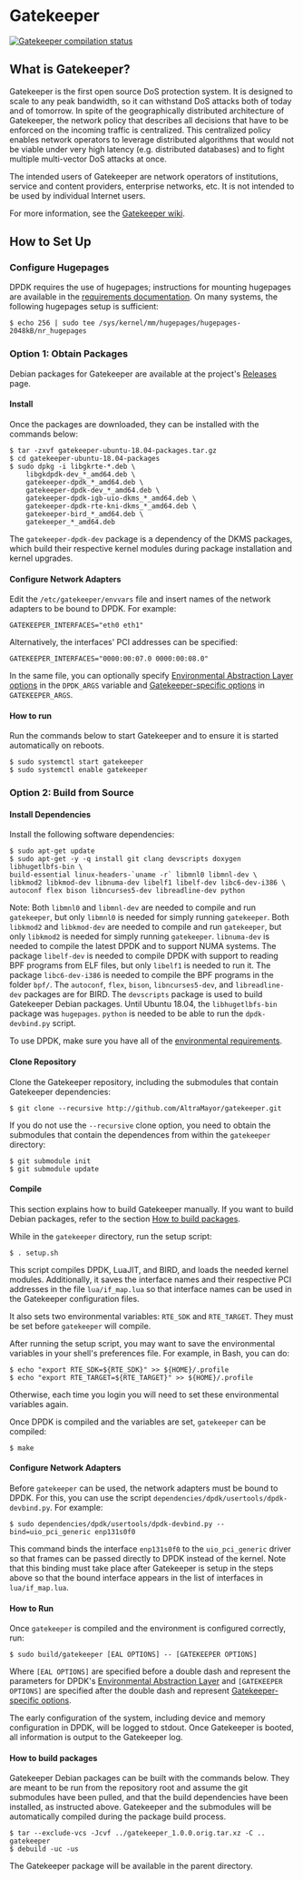 # Gatekeeper

<a href="https://github.com/AltraMayor/gatekeeper/actions?query=workflow%3compile">
  <img alt="Gatekeeper compilation status"
       src="https://github.com/AltraMayor/gatekeeper/workflows/compile/badge.svg">
</a>

## What is Gatekeeper?

Gatekeeper is the first open source DoS protection system. It is designed to
scale to any peak bandwidth, so it can withstand DoS attacks both of today
and of tomorrow. In spite of the geographically distributed architecture of
Gatekeeper, the network policy that describes all decisions that have to be
enforced on the incoming traffic is centralized. This centralized policy
enables network operators to leverage distributed algorithms that would not
be viable under very high latency (e.g. distributed databases) and to fight
multiple multi-vector DoS attacks at once.

The intended users of Gatekeeper are network operators of institutions,
service and content providers, enterprise networks, etc. It is not intended
to be used by individual Internet users.

For more information, see the [Gatekeeper wiki](https://github.com/AltraMayor/gatekeeper/wiki).

## How to Set Up

### Configure Hugepages

DPDK requires the use of hugepages; instructions for mounting hugepages are
available in the [requirements documentation](http://doc.dpdk.org/guides/linux_gsg/sys_reqs.html#use-of-hugepages-in-the-linux-environment).
On many systems, the following hugepages setup is sufficient:

    $ echo 256 | sudo tee /sys/kernel/mm/hugepages/hugepages-2048kB/nr_hugepages

### Option 1: Obtain Packages

Debian packages for Gatekeeper are available at the project's
[Releases](https://github.com/AltraMayor/gatekeeper/releases)
page.

#### Install

Once the packages are downloaded, they can be installed with the commands below:

    $ tar -zxvf gatekeeper-ubuntu-18.04-packages.tar.gz
    $ cd gatekeeper-ubuntu-18.04-packages
    $ sudo dpkg -i libgkrte-*.deb \
        libgkdpdk-dev_*_amd64.deb \
        gatekeeper-dpdk_*_amd64.deb \
        gatekeeper-dpdk-dev_*_amd64.deb \
        gatekeeper-dpdk-igb-uio-dkms_*_amd64.deb \
        gatekeeper-dpdk-rte-kni-dkms_*_amd64.deb \
        gatekeeper-bird_*_amd64.deb \
        gatekeeper_*_amd64.deb

The `gatekeeper-dpdk-dev` package is a dependency of the DKMS packages, which
build their respective kernel modules during package installation and kernel
upgrades.

#### Configure Network Adapters

Edit the `/etc/gatekeeper/envvars` file and insert names of the network adapters
to be bound to DPDK. For example:

    GATEKEEPER_INTERFACES="eth0 eth1"

Alternatively, the interfaces' PCI addresses can be specified:

    GATEKEEPER_INTERFACES="0000:00:07.0 0000:00:08.0"

In the same file, you can optionally specify
[Environmental Abstraction Layer options](https://doc.dpdk.org/guides/linux_gsg/linux_eal_parameters.html)
in the `DPDK_ARGS` variable and
[Gatekeeper-specific options](https://github.com/AltraMayor/gatekeeper/wiki/Configuration#application-configuration)
in `GATEKEEPER_ARGS`.

#### How to run

Run the commands below to start Gatekeeper and to ensure it is started
automatically on reboots.

    $ sudo systemctl start gatekeeper
    $ sudo systemctl enable gatekeeper

### Option 2: Build from Source

#### Install Dependencies

Install the following software dependencies:

    $ sudo apt-get update
    $ sudo apt-get -y -q install git clang devscripts doxygen libhugetlbfs-bin \
	build-essential linux-headers-`uname -r` libmnl0 libmnl-dev \
	libkmod2 libkmod-dev libnuma-dev libelf1 libelf-dev libc6-dev-i386 \
	autoconf flex bison libncurses5-dev libreadline-dev python

Note: Both `libmnl0` and `libmnl-dev` are needed to compile and run
`gatekeeper`, but only `libmnl0` is needed for simply running `gatekeeper`.
Both `libkmod2` and `libkmod-dev` are needed to compile and run `gatekeeper`,
but only `libkmod2` is needed for simply running `gatekeeper`.
`libnuma-dev` is needed to compile the latest DPDK and to support NUMA systems.
The package `libelf-dev` is needed to compile DPDK with support to reading
BPF programs from ELF files, but only `libelf1` is needed to run it.
The package `libc6-dev-i386` is needed to compile the BPF programs in
the folder `bpf/`.
The `autoconf`, `flex`, `bison`, `libncurses5-dev`, and
`libreadline-dev` packages are for BIRD. The `devscripts` package is used to
build Gatekeeper Debian packages.
Until Ubuntu 18.04, the `libhugetlbfs-bin` package was `hugepages`.
`python` is needed to be able to run the `dpdk-devbind.py` script.

To use DPDK, make sure you have all of the [environmental requirements](http://dpdk.org/doc/guides/linux_gsg/sys_reqs.html#running-dpdk-application).

#### Clone Repository

Clone the Gatekeeper repository, including the submodules that
contain Gatekeeper dependencies:

    $ git clone --recursive http://github.com/AltraMayor/gatekeeper.git

If you do not use the `--recursive` clone option, you need to obtain the
submodules that contain the dependences from within the `gatekeeper`
directory:

    $ git submodule init
    $ git submodule update

#### Compile

This section explains how to build Gatekeeper manually. If you want to build
Debian packages, refer to the section
[How to build packages](#how-to-build-packages).

While in the `gatekeeper` directory, run the setup script:

    $ . setup.sh

This script compiles DPDK, LuaJIT, and BIRD, and loads the needed
kernel modules. Additionally, it saves the interface names and their
respective PCI addresses in the file `lua/if_map.lua` so that interface
names can be used in the Gatekeeper configuration files.

It also sets two environmental variables: `RTE_SDK` and `RTE_TARGET`.
They must be set before `gatekeeper` will compile.

After running the setup script, you may want to save
the environmental variables in your shell's preferences file.
For example, in Bash, you can do:

    $ echo "export RTE_SDK=${RTE_SDK}" >> ${HOME}/.profile
    $ echo "export RTE_TARGET=${RTE_TARGET}" >> ${HOME}/.profile

Otherwise, each time you login you will need to set these environmental variables again.

Once DPDK is compiled and the variables are set, `gatekeeper` can be compiled:

    $ make

#### Configure Network Adapters

Before `gatekeeper` can be used, the network adapters must be bound to DPDK.
For this, you can use the script `dependencies/dpdk/usertools/dpdk-devbind.py`.
For example:

    $ sudo dependencies/dpdk/usertools/dpdk-devbind.py --bind=uio_pci_generic enp131s0f0

This command binds the interface `enp131s0f0` to the `uio_pci_generic` driver
so that frames can be passed directly to DPDK instead of the kernel. Note
that this binding must take place after Gatekeeper is setup in the steps
above so that the bound interface appears in the list of interfaces in
`lua/if_map.lua`.

#### How to Run

Once `gatekeeper` is compiled and the environment is configured correctly, run:

    $ sudo build/gatekeeper [EAL OPTIONS] -- [GATEKEEPER OPTIONS]

Where `[EAL OPTIONS]` are specified before a double dash and represent the
parameters for DPDK's [Environmental Abstraction Layer](https://doc.dpdk.org/guides/linux_gsg/linux_eal_parameters.html)
and `[GATEKEEPER OPTIONS]` are specified after the double dash and
represent [Gatekeeper-specific options](https://github.com/AltraMayor/gatekeeper/wiki/Configuration#application-configuration).

The early configuration of the system, including device and memory
configuration in DPDK, will be logged to stdout. Once Gatekeeper is booted,
all information is output to the Gatekeeper log.

#### How to build packages

Gatekeeper Debian packages can be built with the commands below. They are meant
to be run from the repository root and assume the git submodules have been
pulled, and that the build dependencies have been installed, as instructed
above. Gatekeeper and the submodules will be automatically compiled during the
package build process.

    $ tar --exclude-vcs -Jcvf ../gatekeeper_1.0.0.orig.tar.xz -C .. gatekeeper
    $ debuild -uc -us

The Gatekeeper package will be available in the parent directory.
